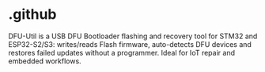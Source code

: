 # .github
DFU-Util is a USB DFU Bootloader flashing and recovery tool for STM32 and ESP32-S2/S3: writes/reads Flash firmware, auto-detects DFU devices and restores failed updates without a programmer. Ideal for IoT repair and embedded workflows.
